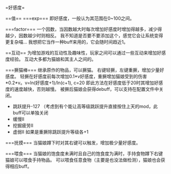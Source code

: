 =好感度=

==值==
===exp===
即好感度，一般认为其范围在0~100之间。

===factor===
一个因数，当因数越大时每次增加好感度时增加得越多，减少得越少，因数越少时则相反。
我不知道是否要不要添加这个，感觉它会让系统变得更复杂喵...
我想把它当作一种buff来用的，它会随时间趋近1。

==互动==
为增加游戏的互动性及趣味性，玩家之间可以通过一些互动来增加好感度经验。
互动大多都为猫娘和其主人之间的。

===撅猫棒===
继承原作的物品，可以撅猫。
右键轻撅，左键重撅，增加少量好感度。
轻撅在好感度前每次增加0.1\*v好感度，重撅增加猫娘受到的伤害\*0.2\*v。v=ln(好感度+1)/ln(c+1), c=20
即此方法在好感度低于20时其增加好感度的速度越快，否则越慢。
被撅后猫娘会获得debuff，可以支持在配置文件中关闭。
- 跳跃提升-127 （考虑到有个能让高等级跳跃提升直接按住上天的mod，此buff可以单独关闭
- 缓慢II
- 挖掘疲劳II
- 虚弱II
如果是重撅除跳跃提升等级各+1

===抚摸===
当猫娘蹲下时对其右键可以触发，增加极少量好感度。

===喂食===
当猫娘的饱食度未满时且自己的饱食度为满时，手持食物蹲下右键猫娘可以喂食手持物品。
可以喂食任意食物（主要是也没法做检测），猫娘也会获得相应buff。
